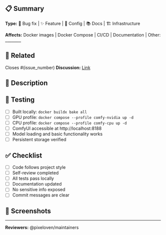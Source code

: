 <!--
Thank you for contributing to ComfyUI Docker! 🎨

Before submitting this PR, please ensure you have:
1. ✅ Created a discussion first describing the problem and solution
2. ✅ Tested your changes locally with Docker Compose
3. ✅ Updated documentation if needed

For more details, see: https://github.com/pixeloven/ComfyUI-Docker#contributing
-->

## 📋 Summary

**Type:** 🐛 Bug fix | ✨ Feature | 🔧 Config | 📚 Docs | 🏗️ Infrastructure

**Affects:** Docker images | Docker Compose | CI/CD | Documentation | Other: ________

## 🔗 Related

Closes #(issue_number)
**Discussion:** [Link](https://github.com/pixeloven/ComfyUI-Docker/discussions/...)

## 🎯 Description

<!-- What does this PR do and why is it needed? -->

## 🧪 Testing
- [ ] Built locally: `docker buildx bake all`
- [ ] GPU profile: `docker compose --profile comfy-nvidia up -d`
- [ ] CPU profile: `docker compose --profile comfy-cpu up -d`
- [ ] ComfyUI accessible at http://localhost:8188
- [ ] Model loading and basic functionality works
- [ ] Persistent storage verified

## ✅ Checklist

- [ ] Code follows project style
- [ ] Self-review completed
- [ ] All tests pass locally
- [ ] Documentation updated
- [ ] No sensitive info exposed
- [ ] Commit messages are clear

## 🎨 Screenshots

<!-- Add if UI changes involved -->

---

**Reviewers:** @pixeloven/maintainers

<!-- Template version: 2.0 -->
